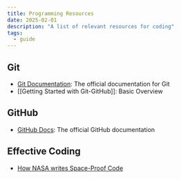 ```yaml
---
title: Programming Resources
date: 2025-02-01
description: "A list of relevant resources for coding"
tags:
  - guide
---
```

## Git
- [Git Documentation](https://git-scm.com/doc): The official documentation for Git
- [[Getting Started with Git-GitHub]]: Basic Overview
## GitHub
- [GitHub Docs](https://docs.github.com/en): The official GitHub documentation

## Effective Coding
- [How NASA writes Space-Proof Code](https://www.youtube.com/watch?v=GWYhtksrmhE)